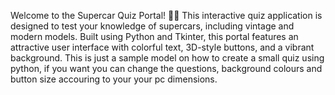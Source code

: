 Welcome to the Supercar Quiz Portal! 🚗💨 This interactive quiz application is designed to test your knowledge of supercars, including vintage and modern models. Built using Python and Tkinter, this portal features an attractive user interface with colorful text, 3D-style buttons, and a vibrant background. This is just a sample model on how to create a small quiz using python, if you want you can change the questions, background colours and button size accouring to your your pc dimensions.
